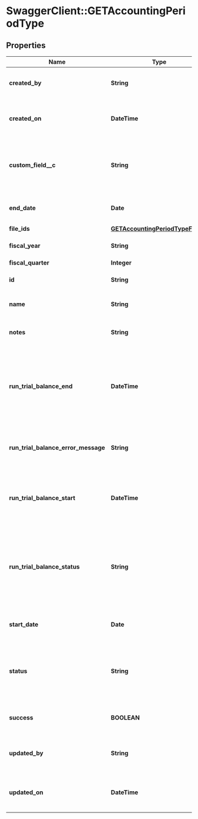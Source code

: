 # SwaggerClient::GETAccountingPeriodType

## Properties
Name | Type | Description | Notes
------------ | ------------- | ------------- | -------------
**created_by** | **String** | ID of the user who created the accounting period.  | [optional] 
**created_on** | **DateTime** | Date and time when the accounting period was created.  | [optional] 
**custom_field__c** | **String** | Any custom fields defined for this object. The custom field name is case-sensitive.  | [optional] 
**end_date** | **Date** | The end date of the accounting period.  | [optional] 
**file_ids** | [**GETAccountingPeriodTypeFileIds**](GETAccountingPeriodTypeFileIds.md) |  | [optional] 
**fiscal_year** | **String** | Fiscal year of the accounting period.  | [optional] 
**fiscal_quarter** | **Integer** |  | [optional] 
**id** | **String** | ID of the accounting period.  | [optional] 
**name** | **String** | Name of the accounting period.  | [optional] 
**notes** | **String** | Any optional notes about the accounting period.  | [optional] 
**run_trial_balance_end** | **DateTime** | Date and time that the trial balance was completed. If the trial balance status is &#x60;Pending&#x60;, &#x60;Processing&#x60;, or &#x60;Error&#x60;, this field is &#x60;null&#x60;.  | [optional] 
**run_trial_balance_error_message** | **String** | If trial balance status is Error, an error message is returned in this field.  | [optional] 
**run_trial_balance_start** | **DateTime** | Date and time that the trial balance was run. If the trial balance status is Pending, this field is null.  | [optional] 
**run_trial_balance_status** | **String** | Status of the trial balance for the accounting period. Possible values:  * &#x60;Pending&#x60; * &#x60;Processing&#x60; * &#x60;Completed&#x60; * &#x60;Error&#x60;  | [optional] 
**start_date** | **Date** | The start date of the accounting period.  | [optional] 
**status** | **String** | Status of the accounting period. Possible values: * &#x60;Open&#x60; * &#x60;PendingClose&#x60; * &#x60;Closed&#x60;  | [optional] 
**success** | **BOOLEAN** | Returns &#x60;true&#x60; if the request was processed successfully.  | [optional] 
**updated_by** | **String** | ID of the user who last updated the accounting period.  | [optional] 
**updated_on** | **DateTime** | Date and time when the accounting period was last updated.  | [optional] 



